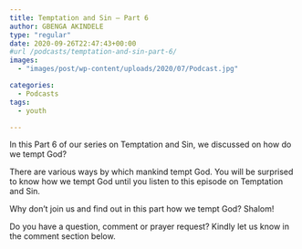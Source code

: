 ```yaml
---
title: Temptation and Sin – Part 6
author: GBENGA AKINDELE
type: "regular"
date: 2020-09-26T22:47:43+00:00
#url /podcasts/temptation-and-sin-part-6/
images: 
  - "images/post/wp-content/uploads/2020/07/Podcast.jpg"

categories:
  - Podcasts
tags:
  - youth

---
```

In this Part 6 of our series on Temptation and Sin, we discussed on how do we tempt God?

There are various ways by which mankind tempt God. You will be surprised to know how we tempt God until you listen to this episode on Temptation and Sin.

Why don&#8217;t join us and find out in this part how we tempt God? Shalom!&nbsp;

Do you have a question, comment or prayer request? Kindly let us know in the comment section below.